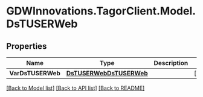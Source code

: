 # GDWInnovations.TagorClient.Model.DsTUSERWeb

## Properties

Name | Type | Description | Notes
------------ | ------------- | ------------- | -------------
**VarDsTUSERWeb** | [**DsTUSERWebDsTUSERWeb**](DsTUSERWebDsTUSERWeb.md) |  | [optional] 

[[Back to Model list]](../README.md#documentation-for-models) [[Back to API list]](../README.md#documentation-for-api-endpoints) [[Back to README]](../README.md)

